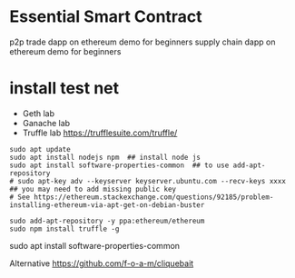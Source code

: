 # Essential Smart Contract

p2p trade dapp on ethereum demo for beginners
supply chain dapp on ethereum demo for beginners




# install test net

 - Geth lab
 - Ganache lab
 - Truffle lab https://trufflesuite.com/truffle/

```
sudo apt update
sudo apt install nodejs npm  ## install node js
sudo apt install software-properties-common  ## to use add-apt-repository
# sudo apt-key adv --keyserver keyserver.ubuntu.com --recv-keys xxxx  ## you may need to add missing public key
# See https://ethereum.stackexchange.com/questions/92185/problem-installing-ethereum-via-apt-get-on-debian-buster

sudo add-apt-repository -y ppa:ethereum/ethereum
sudo npm install truffle -g
```


sudo apt install software-properties-common



Alternative
https://github.com/f-o-a-m/cliquebait
